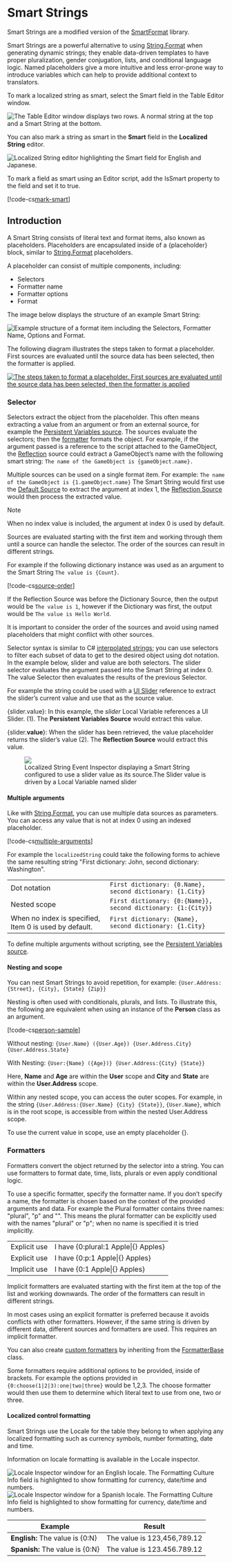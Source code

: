 # Smart Strings

Smart Strings are a modified version of the [SmartFormat](https://github.com/axuno/SmartFormat/wiki) library.

Smart Strings are a powerful alternative to using [String.Format](https://docs.microsoft.com/en-us/dotnet/api/system.string.format) when generating dynamic strings; they enable data-driven templates to have proper pluralization, gender conjugation, lists, and conditional language logic. Named placeholders give a more intuitive and less error-prone way to introduce variables which can help to provide additional context to translators.

To mark a localized string as smart, select the Smart field in the Table Editor window.

![The Table Editor window displays two rows. A normal string at the top and a Smart String at the bottom.](../images/SmartFieldToggle.png)

You can also mark a string as smart in the **Smart** field in the **Localized String** editor.

![Localized String editor highlighting the Smart field for English and Japanese.](../images/LocalizedString_SmartFieldToggle.png)

To mark a field as smart using an Editor script, add the IsSmart property to the field and set it to true.

[!code-cs[mark-smart](../../DocCodeSamples.Tests/SmartStringSamples.cs#mark-smart)]

## Introduction

A Smart String consists of literal text and format items, also known as placeholders. Placeholders are encapsulated inside of a {placeholder} block, similar to [String.Format](https://docs.microsoft.com/en-us/dotnet/api/system.string.format) placeholders.

A placeholder can consist of multiple components, including:

- Selectors
- Formatter name
- Formatter options
- Format

The image below displays the structure of an example Smart String:

![Example structure of a format item including the Selectors, Formatter Name, Options and Format.](../images/SmartString-Structure.dot.svg)

The following diagram illustrates the steps taken to format a placeholder. First sources are evaluated until the source data has been selected, then the formatter is applied.

[![The steps taken to format a placeholder. First sources are evaluated until the source data has been selected, then the formatter is applied](../images/SmartString-FormatProcess.dot.svg)](../images/SmartString-FormatProcess.dot.svg)

### Selector

Selectors extract the object from the placeholder. This often means extracting a value from an argument or from an external source, for example the [Persistent Variables source](Persistent-Variables-Source.md). The sources evaluate the selectors; then the [formatter](#formatters) formats the object.
For example, if the argument passed is a reference to the script attached to the GameObject, the [Reflection](Reflection-Source.md) source could extract a GameObject’s name with the following smart string:
`The name of the GameObject is {gameObject.name}.`

Multiple sources can be used on a single format item.
For example: `The name of the GameObject is {1.gameObject.name}`
The Smart String would first use the [Default Source](Default-Source.md) to extract the argument at index 1, the [Reflection Source](Reflection-Source.md) would then process the extracted value.

> [!NOTE]
> When no index value is included, the argument at index 0 is used by default.

Sources are evaluated starting with the first item and working through them until a source can handle the selector. The order of the sources can result in different strings.

For example if the following dictionary instance was used as an argument to the Smart String `The value is {Count}`.

[!code-cs[source-order](../../DocCodeSamples.Tests/SmartStringSamples.cs#source-order)]

If the Reflection Source was before the Dictionary Source, then the output would be
`The value is 1`, however if the Dictionary was first, the output would be `The value is Hello World`.

It is important to consider the order of the sources and avoid using named placeholders that might conflict with other sources.

Selector syntax is  similar to C# [interpolated strings](https://docs.microsoft.com/en-us/dotnet/csharp/language-reference/tokens/interpolated); you can use selectors to filter each subset of data to get to the desired object using dot notation.
In the example below, slider and value are both selectors. The slider selector evaluates the argument passed into the Smart String at index 0. The value Selector then evaluates the results of the previous Selector.

For example the string could be used with a [UI Slider](https://docs.unity3d.com/Packages/com.unity.ugui@1.0/manual/script-Slider.html) reference to extract the slider’s current value and use that as the source value.

{slider.value}: In this example, the _slider_ Local Variable references a UI Slider. (1). The **Persistent Variables Source** would extract this value.

{slider.**value**}: When the slider has been retrieved, the value placeholder returns the slider’s value (2). The **Reflection Source** would extract this value.

<figure>
  <img src="../images/SmartString-SliderExample.png"/>
  <figcaption>Localized String Event Inspector displaying a Smart String configured to use a slider value as its source.The Slider value is driven by a Local Variable named slider</figcaption>
</figure>

#### Multiple arguments

Like with [String.Format](https://docs.microsoft.com/en-us/dotnet/api/system.string.format), you can use multiple data sources as parameters. You can access any value that is not at index 0 using an indexed placeholder.

[!code-cs[multiple-arguments](../../DocCodeSamples.Tests/SmartStringSamples.cs#multiple-arguments)]

For example the `localizedString` could take the following forms to achieve the same resulting string "First dictionary: John, second dictionary: Washington".

|                                                        |                                                               |
|--------------------------------------------------------|---------------------------------------------------------------|
| Dot notation                                           | `First dictionary: {0.Name}, second dictionary: {1.City}`     |
| Nested scope                                           | `First dictionary: {0:{Name}}, second dictionary: {1:{City}}` |
| When no index is specified, Item 0 is used by default. | `First dictionary: {Name}, second dictionary: {1.City}`       |

To define multiple arguments without scripting, see the [Persistent Variables source](Persistent-Variables-Source.md).

#### Nesting and scope

You can nest Smart Strings to avoid repetition, for example: `{User.Address:{Street}, {City}, {State} {Zip}}`

Nesting is often used with conditionals, plurals, and lists.
To illustrate this, the following are equivalent when using an instance of the **Person** class as an argument.

[!code-cs[person-sample](../../DocCodeSamples.Tests/SmartStringSamples.cs#person-sample)]

Without nesting: `{User.Name} ({User.Age}) {User.Address.City} {User.Address.State}`

With Nesting: `{User:{Name} ({Age})} {User.Address:{City} {State}}`

Here, **Name** and **Age** are within the **User** scope and **City** and **State** are within the **User.Address** scope.

Within any nested scope, you can access the outer scopes. For example, in the string  `{User.Address:{User.Name} {City} {State}}`, `{User.Name}`, which is in the root scope, is accessible from within the nested User.Address scope.

To use the current value in scope, use an empty placeholder {}.

### Formatters

Formatters convert the object returned by the selector into a string.
You can use formatters to format date, time, lists, plurals or even apply conditional logic.

To use a specific formatter, specify the formatter name. If you don’t specify a name, the formatter is chosen based on the context of the provided arguments and data.
For example the Plural formatter contains three names: "plural", "p" and "". This means the plural formatter can be explicitly used with the names "plural" or "p"; when no name is specified it is tried implicitly.

|              |                                      |
|--------------|--------------------------------------|
| Explicit use | I have {0:plural:1 Apple\|{} Apples} |
| Explicit use | I have {0:p:1 Apple\|{} Apples}      |
| Implicit use | I have {0:1 Apple\|{} Apples}        |

Implicit formatters are evaluated starting with the first item at the top of the list and working downwards. The order of the formatters can result in different strings.

In most cases using an explicit formatter is preferred because it avoids conflicts with other formatters. However, if the same string is driven by different data, different sources and formatters are used. This requires an implicit formatter.

You can also create [custom formatters](Creating-a-Custom-Formatter.md) by inheriting from the [FormatterBase](xref:UnityEngine.Localization.SmartFormat.Core.Extensions.FormatterBase) class.

Some formatters require additional options to be provided, inside of brackets. For example the options provided in `{0:choose(1|2|3):one|two|three}` would be 1,2,3. The choose formatter would then use them to determine which literal text to use from one, two or three.

#### Localized control formatting

Smart Strings use the Locale for the table they belong to when applying any localized formatting such as currency symbols, number formatting, date and time.

Information on locale formatting is available in the Locale inspector.

![Locale Inspector window for an English locale. The Formatting Culture Info field is highlighted to show formatting for currency, date/time and numbers.](../images/LocaleFormattingCultureEnglish.png)
![Locale Inspector window for a Spanish locale. The Formatting Culture Info field is highlighted to show formatting for currency, date/time and numbers.](../images/LocaleFormattingCultureSpanish.png)

| **Example** | **Result**                                      |
|-------------|-------------------------------------------------|
| **English:** The value is {0:N} | The value is 123,456,789.12 |
| **Spanish:** The value is {0:N} | The value is 123.456.789.12 |
